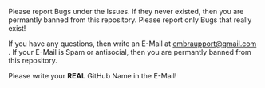 Please report Bugs under the Issues. If they never existed, then you are permantly banned from this repository. Please report only Bugs that really exist!

If you have any questions, then write an E-Mail at embraupport@gmail.com . If your E-Mail is Spam or antisocial, then you are permantly banned from this repository. 

Please write your **REAL** GitHub Name in the E-Mail!

